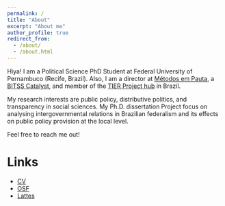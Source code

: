 ```yaml
---
permalink: /
title: "About"
excerpt: "About me"
author_profile: true
redirect_from: 
  - /about/
  - /about.html
---
```


Hiya! 
I am a Political Science PhD Student at Federal University of Pernambuco (Recife, Brazil). Also, I am a director at [Métodos em Pauta](http://metodosempauta.com), a [BITSS Catalyst](https://www.bitss.org/people/amanda-domingos/), and member of the [TIER Project hub](https://www.projecttier.org/person/amanda-domingos/) in Brazil.

My research interests are public policy, distributive politics, and transparency in social sciences. My Ph.D. dissertation Project focus on analysing intergovernmental relations in Brazilian federalism and its effects on public policy provision at the local level. 

Feel free to reach me out!

Links
=======
  * [CV](files/cvfev21.pdf)
  * [OSF](https://osf.io/pdx9m/)
  * [Lattes](http://lattes.cnpq.br/5884024723748321)

